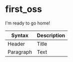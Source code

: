 # first_oss
I'm ready to go home!

| Syntax | Description |
| ----------- | ----------- |
| Header | Title |
| Paragraph | Text |
 
 
